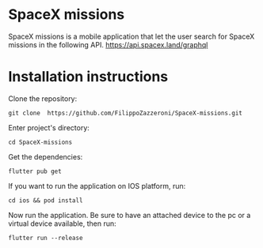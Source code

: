 # SpaceX missions

SpaceX missions is a mobile application that let the user search for SpaceX missions in the following API. https://api.spacex.land/graphql  

# Installation instructions

Clone the repository:

```git clone  https://github.com/FilippoZazzeroni/SpaceX-missions.git```

Enter project's directory:

```cd SpaceX-missions```

Get the dependencies:

```flutter pub get```

If you want to run the application on IOS platform, run:

```cd ios && pod install```

Now run the application. Be sure to have an attached device to the pc or a virtual device available, then run:

```flutter run --release```

